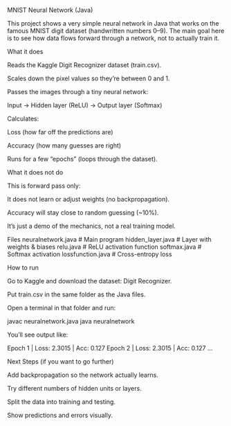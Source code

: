 MNIST Neural Network (Java)

This project shows a very simple neural network in Java that works on the famous MNIST digit dataset (handwritten numbers 0–9).
The main goal here is to see how data flows forward through a network, not to actually train it.

What it does

Reads the Kaggle Digit Recognizer dataset (train.csv).

Scales down the pixel values so they’re between 0 and 1.

Passes the images through a tiny neural network:

Input → Hidden layer (ReLU) → Output layer (Softmax)

Calculates:

Loss (how far off the predictions are)

Accuracy (how many guesses are right)

Runs for a few “epochs” (loops through the dataset).

What it does not do

This is forward pass only:

It does not learn or adjust weights (no backpropagation).

Accuracy will stay close to random guessing (~10%).

It’s just a demo of the mechanics, not a real training model.

Files
neuralnetwork.java    # Main program
hidden_layer.java     # Layer with weights & biases
relu.java             # ReLU activation function
softmax.java          # Softmax activation
lossfunction.java     # Cross-entropy loss

How to run

Go to Kaggle and download the dataset: Digit Recognizer.

Put train.csv in the same folder as the Java files.

Open a terminal in that folder and run:

javac neuralnetwork.java
java neuralnetwork


You’ll see output like:

Epoch 1 | Loss: 2.3015 | Acc: 0.127
Epoch 2 | Loss: 2.3015 | Acc: 0.127
...

Next Steps (if you want to go further)

Add backpropagation so the network actually learns.

Try different numbers of hidden units or layers.

Split the data into training and testing.

Show predictions and errors visually.
